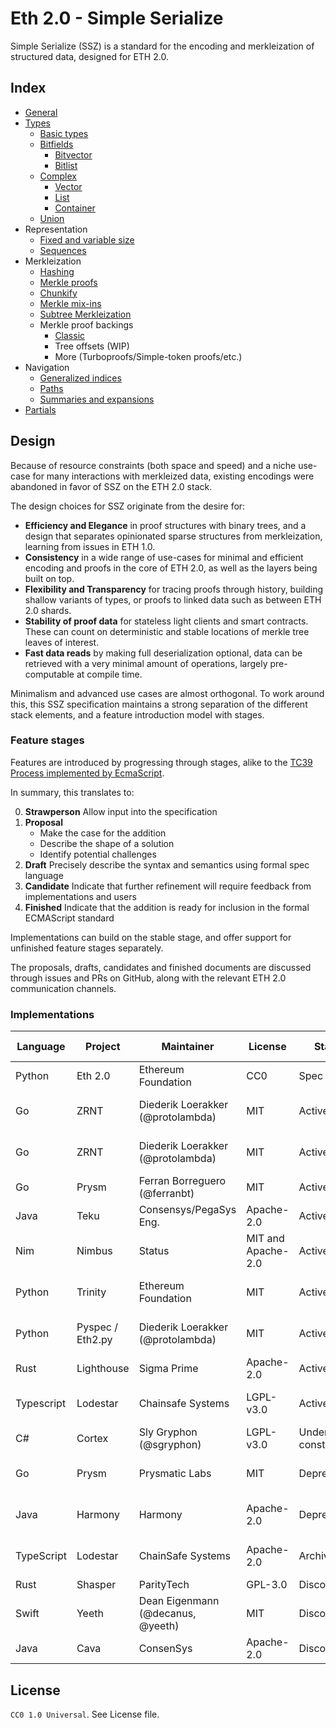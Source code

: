 # Eth 2.0 - Simple Serialize

Simple Serialize (SSZ) is a standard for the encoding and merkleization of structured data, designed for ETH 2.0.

## Index

- [General](./specs/general.md)
- [Types](./specs/types/general.md)
  - [Basic types](./specs/types/basic.md)
  - [Bitfields](./specs/types/bitfields.md)
    - [Bitvector](./specs/types/bitfields.md#bitvector)
    - [Bitlist](./specs/types/bitfields.md#bitlist)
  - [Complex](./specs/types/complex.md)
    - [Vector](./specs/types/complex.md#vector)
    - [List](./specs/types/complex.md#lists)
    - [Container](./specs/types/complex.md#container)
  - [Union](./specs/types/union.md)
- Representation
  - [Fixed and variable size](./specs/representation/fixed_variable_size.md)
  - [Sequences](./specs/representation/sequences.md)
- Merkleization
  - [Hashing](./specs/merkleization/hashing.md)
  - [Merkle proofs](./specs/merkleization/merkle_proofs.md)
  - [Chunkify](./specs/merkleization/chunkify.md)
  - [Merkle mix-ins](./specs/merkleization/mixin.md)
  - [Subtree Merkleization](./specs/merkleization/subtree_merkleization.md)
  - Merkle proof backings
    - [Classic](./specs/merkleization/proof_backings/classic.md)
    - Tree offsets (WIP)
    - More (Turboproofs/Simple-token proofs/etc.)
- Navigation
    - [Generalized indices](./specs/navigation/generalized_indices.md)
    - [Paths](./specs/navigation/paths.md)
    - [Summaries and expansions](./specs/navigation/summaries_expansions.md)
- [Partials](./specs/partials/partials.md)

## Design

Because of resource constraints (both space and speed) and a niche use-case for many interactions with merkleized data, existing encodings were abandoned in favor of SSZ on the ETH 2.0 stack.

The design choices for SSZ originate from the desire for:
- **Efficiency and Elegance** in proof structures with binary trees, and a design that separates opinionated sparse structures from merkleization, learning from issues in ETH 1.0.
- **Consistency** in a wide range of use-cases for minimal and efficient encoding and proofs in the core of ETH 2.0, as well as the layers being built on top.
- **Flexibility and Transparency** for tracing proofs through history, building shallow variants of types, or proofs to linked data such as between ETH 2.0 shards.
- **Stability of proof data** for stateless light clients and smart contracts. These can count on deterministic and stable locations of merkle tree leaves of interest.
- **Fast data reads** by making full deserialization optional, data can be retrieved with a very minimal amount of operations, largely pre-computable at compile time.

Minimalism and advanced use cases are almost orthogonal. To work around this, this SSZ specification maintains a strong separation of the different stack elements, and a feature introduction model with stages.

### Feature stages

Features are introduced by progressing through stages, alike to the [TC39 Process implemented by EcmaScript](https://tc39.es/process-document/).

In summary, this translates to:

0. **Strawperson** 	Allow input into the specification
1. **Proposal**
   - Make the case for the addition
   - Describe the shape of a solution
   - Identify potential challenges 
2. **Draft**        Precisely describe the syntax and semantics using formal spec language 
3. **Candidate** 	Indicate that further refinement will require feedback from implementations and users 
4. **Finished** 	Indicate that the addition is ready for inclusion in the formal ECMAScript standard 

Implementations can build on the stable stage, and offer support for unfinished feature stages separately.

The proposals, drafts, candidates and finished documents are discussed through issues and PRs on GitHub, along with the relevant ETH 2.0 communication channels.

### Implementations

| Language    | Project           | Maintainer                        | License            | Status             | Features / Notes                | Implementation |
|-------------|-------------------|-----------------------------------|--------------------|--------------------|---------------------------------|----------------|
| Python      | Eth 2.0           | Ethereum Foundation               | CC0                | Spec               | Spec                            |                |
| Go          | ZRNT              | Diederik Loerakker (@protolambda) | MIT                | Active             | Unsafe Go, fast, streaming      |[`protolambda/zssz`](https://github.com/protolambda/zssz) |
| Go          | ZRNT              | Diederik Loerakker (@protolambda) | MIT                | Active             | Generic, caching, datasharing   |[`protolambda/ztyp`](https://github.com/protolambda/ztyp) |
| Go          | Prysm             | Ferran Borreguero (@ferranbt)     | MIT                | Active             | Code-gen, fast                  |[`ferranbt/fastssz`](https://github.com/ferranbt/fastssz/) |
| Java        | Teku              | Consensys/PegaSys Eng.            | Apache-2.0         | Active             | Caching, datasharing            |[`PegaSysEng/teku/ssz`](https://github.com/PegaSysEng/teku/tree/master/ssz/src/main/java/tech/pegasys/teku/ssz) |
| Nim         | Nimbus            | Status                            | MIT and Apache-2.0 | Active             | In-place decode, Caching        |[`status-im/nim-beacon-chain/ssz.nim`](https://github.com/status-im/nim-beacon-chain/blob/master/beacon_chain/ssz.nim) |
| Python      | Trinity           | Ethereum Foundation               | MIT                | Active             | Pyrsistent, partial caching     |[`ethereum/py-ssz`](https://github.com/ethereum/py-ssz) |
| Python      | Pyspec / Eth2.py  | Diederik Loerakker (@protolambda) | MIT                | Active             | Datasharing, caching, streaming |[`protolambda/remerkleable`](https://github.com/protolambda/remerkleable) |
| Rust        | Lighthouse        | Sigma Prime                       | Apache-2.0         | Active             | Partial caching, fast           |[`sigp/lighthouse/ssz`](https://github.com/sigp/lighthouse/tree/master/eth2/utils/ssz) |
| Typescript  | Lodestar          | Chainsafe Systems                 | LGPL-v3.0          | Active             | Both Tree & structural, caching |[`ChainSafe/lodestar/ssz`](https://github.com/ChainSafe/lodestar/tree/master/packages/ssz) |
| C#          | Cortex            | Sly Gryphon (@sgryphon)           | LGPL-v3.0          | Under construction | Experimental                    |[`sgryphon/cortex-ssz`](https://github.com/sgryphon/cortex-ssz) |
| Go          | Prysm             | Prysmatic Labs                    | MIT                | Deprecated         | Generic, reflection, known bugs |[`prysmaticlabs/go-ssz`](https://github.com/prysmaticlabs/go-ssz) |
| Java        | Harmony           | Harmony                           | Apache-2.0         | Deprecated         | Partially merged into Teku      |[`harmony-dev/beacon-chain-java/ssz`](https://github.com/harmony-dev/beacon-chain-java/tree/develop/ssz) |
| TypeScript  | Lodestar          | ChainSafe Systems                 | Apache-2.0         | Archived           | See new Lodestar SSZ            |[`ChainSafe/ssz-js`](https://github.com/ChainSafe/ssz-js) |
| Rust        | Shasper           | ParityTech                        | GPL-3.0            | Discontinued       | No updates                      |[`paritytech/shasper/ssz`](https://github.com/paritytech/shasper/tree/master/utils/ssz) |
| Swift       | Yeeth             | Dean Eigenmann (@decanus, @yeeth) | MIT                | Discontinued       | Incomplete                      |[`yeeth/SimpleSerialize.swift`](https://github.com/yeeth/SimpleSerialize.swift) |
| Java        | Cava              | ConsenSys                         | Apache-2.0         | Discontinued       | Outdated, incomplete            |[`ConsenSys/cava/ssz`](https://www.github.com/ConsenSys/cava/tree/master/ssz) |

## License

`CC0 1.0 Universal`. See License file.
